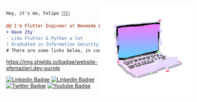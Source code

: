 <img align="right" width="250" src="https://github.com/mazieri/img/blob/main/ezgif-7-71efe932f73d.gif"/>

```diff
Hey, it's me, Felipe 👨🏻‍💻

@@ I'm Flutter Engineer at Neomode @@
+ Have 25y
- Like Flutter & Python a lot
! Graduated in Information Security 
# There are some links below, in case you want to "find" me
```
https://img.shields.io/badge/website-efemazieri.dev-purple
<!-- [![Visits Badge](https://badges.pufler.dev/visits/mazieri/mazieri)](https://badges.pufler.dev) -->

[![Linkedin Badge](https://img.shields.io/badge/website-efemazieri.dev-purple?style=for-the-badge&link=https://efemazieri.dev)](https://efemazieri.dev)
[![Linkedin Badge](https://img.shields.io/badge/felipemazieri-0077B5?style=for-the-badge&logo=linkedin&logoColor=white&link=https://www.linkedin.com/in/felipemazieri/)](https://www.linkedin.com/in/felipemazieri/)
[![Twitter Badge](https://img.shields.io/badge/efemazieri-1DA1F2?style=for-the-badge&logo=twitter&logoColor=white&link=https://twitter.com/efemazieri)](https://twitter.com/efemazieri)
[![Youtube Badge](https://img.shields.io/badge/mazieri-FF0000?style=for-the-badge&logo=youtube&logoColor=white&link=https://www.youtube.com/channel/UCDZSi3_qE3yiJgHT7KdNtxA)](https://www.youtube.com/channel/UCDZSi3_qE3yiJgHT7KdNtxA)

<!-- <img src="https://komarev.com/ghpvc/?username=mazieri" alt="https://github.com/mazieri" /> -->

<eai>
<espero que esteja bem>
<beba água e fique em casa>

<!--
**mazieri/mazieri** is a ✨ _special_ ✨ repository because its `README.md` (this file) appears on your GitHub profile.

Here are some ideas to get you started:

- 🔭 I’m currently working on ...
- 🌱 I’m currently learning ...
- 👯 I’m looking to collaborate on ...
- 🤔 I’m looking for help with ...
- 💬 Ask me about ...
- 📫 How to reach me: ...
- 😄 Pronouns: ...
- ⚡ Fun fact: ...
-->
